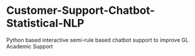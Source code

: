 # Customer-Support-Chatbot-Statistical-NLP
Python based interactive semi-rule based chatbot support to improve GL Academic Support
